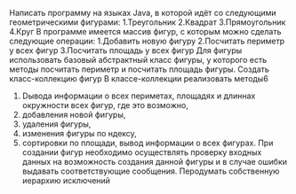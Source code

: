 
Написать программу на языках Java, в которой идёт со следующими геометрическими фигурами:
1.Треугольник
2.Квадрат
3.Прямоугольник
4.Круг
В программе имеется массив фигур, с которым можно сделать следующие операции:
1.Добавить новую фигуру
2.Посчитать периметр у всех фигур
3.Посчитать площадь у всех фигур
Для фигуры использовать базовый абстрактный класс фигуры, у которого есть методы посчитать периметр и посчитать площадь фигуры.
Создать класс-коллекцию фигур В классе-коллекции реализовать методы6
1. Dывода информации о всех периметах, площадях и длиннах окружности всех фигур, где это возможно,
2. добавления новой фигуры,
3. удаления фигуры,
4. изменения фигуры по ндексу,
5. сортировки по площади, вывод информации о всех фигурах.
   При создании фигур необходимо осуществлять проверку входных данных на возможность создания данной фигуры и в случае ошибки выдавать соответствующие сообщения. Перодумать собственную иерархию исключений